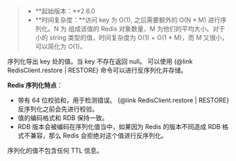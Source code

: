> - **起始版本：**2.6.0
> - **时间复杂度：**访问 key 为 O(1), 之后需要额外的 O(N * M) 进行序列化。N 为 组成该值的 Redis 对象数量，M 为他们的平均大小。对于小的 string 类型的值，时间复杂度为 O(1) + O(1 * M)，而 M 又很小，可以简化为 O(1)。

序列化导出 key 处的值。当 key 不存在返回 null。
可以使用 {@link RedisClient.restore | RESTORE} 命令可以进行反序列化并存储。

**Redis 序列化特点**：
- 带有 64 位校验和，用于检测错误。 {@link RedisClient.restore | RESTORE} 反序列化之前会先进行校验。
- 值的编码格式和 RDB 保持一致。
- RDB 版本会被编码在序列化值当中，如果因为 Redis 的版本不同造成 RDB 格式不兼容，那么 Redis 会拒绝对这个值进行反序列化。

序列化的值不包含任何 TTL 信息。
